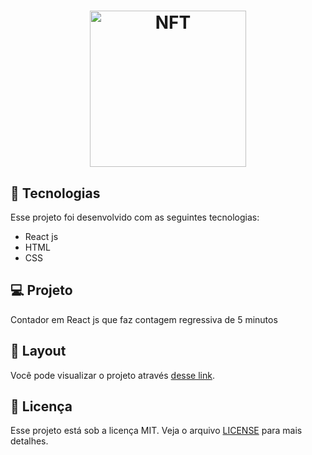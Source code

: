 <h1 align="center">
  <img alt="NFT" title="NFT" src="https://cdn.icon-icons.com/icons2/2098/PNG/512/clock_icon_128908.png" width="250px" />
</h1>


## 🚀 Tecnologias

Esse projeto foi desenvolvido com as seguintes tecnologias:

- React js
- HTML
- CSS



## 💻 Projeto

Contador em React js que faz contagem regressiva de 5 minutos
## 🔖 Layout

Você pode visualizar o projeto através [desse link](https://counter-time-react.netlify.app/).

## :memo: Licença

Esse projeto está sob a licença MIT. Veja o arquivo [LICENSE](LICENSE.md) para mais detalhes.
